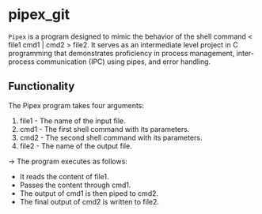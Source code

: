 # pipex_git

`Pipex` is a program designed to mimic the behavior of the shell command < file1 cmd1 | cmd2 > file2. It serves as an intermediate level project in C programming that demonstrates proficiency in process management, inter-process communication (IPC) using pipes, and error handling.

## Functionality
The Pipex program takes four arguments:

1. file1 - The name of the input file.
2. cmd1 - The first shell command with its parameters.
3. cmd2 - The second shell command with its parameters.
4. file2 - The name of the output file.

-> The program executes as follows:

* It reads the content of file1.
* Passes the content through cmd1.
* The output of cmd1 is then piped to cmd2.
* The final output of cmd2 is written to file2.
